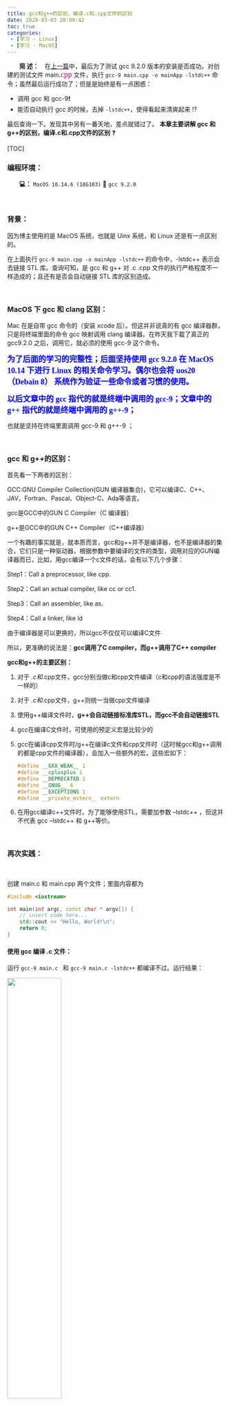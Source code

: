 ```yaml
---
title: gcc和g++的区别，编译.c和.cpp文件的区别
date: 2020-03-03 20:09:42
toc: true
categories: 
 - [学习 - Linux]
 - [学习 - MacOS]
---
```




　　**简  述：**　在[上一篇](https://blog.csdn.net/qq_33154343/article/details/104639656)中，最后为了测试 gcc 9.2.0 版本的安装是否成功。对创建的测试文件 main<font color=#D0087E size=4 face="幼圆">.cpp</font> 文件，执行 `gcc-9 main.cpp -o mainApp -lstdc++` 命令；虽然最后运行成功了；但是是始终是有一点困惑：

- 调用 gcc 和 gcc-9❗️
- 能否自动执行 gcc 的时候，去掉 `-lstdc++`，使得看起来清爽起来 ⁉️

最后查询一下。发现其中另有一番天地，差点就错过了。 **本章主要讲解 gcc 和 g++的区别，编译.c和.cpp文件的区别** ❓

<!-- more -->

[TOC]

### 编程环境：

　　**💻：**  `MacOS 10.14.6 (18G103)` 📎 `gcc 9.2.0`

<br>

### 背景：

因为博主使用的是 MacOS 系统，也就是 Uinx 系统，和 Linux 还是有一点区别的。

在上面执行 `gcc-9 main.cpp -o mainApp -lstdc++` 的命令中，-lstdc++ 表示会去链接 STL 库。查询可知，是 gcc 和 g++ 对 .c .cpp 文件的执行严格程度不一样造成的；且还有是否会自动链接 STL 库的区别造成。

<br>

### MacOS 下 gcc 和 clang 区别：

Mac 在是自带 gcc 命令的（安装 xcode 后）。但这并非说真的有 gcc 编译器群，只是将终端里面的命令 gcc 映射调用 clang 编译器。在昨天我下载了真正的 gcc9.2.0 之后，调用它，就必须的使用 gcc-9 这个命令。



<font color=#0000FF size=4 face="幼圆">**为了后面的学习的完整性；后面坚持使用 gcc 9.2.0 在 MacOS 10.14 下进行 Linux 的相关命令学习。偶尔也会将 uos20（Debain 8） 系统作为验证一些命令或者习惯的使用。**</font> 



<font color=#0000FF size=4 face="幼圆">**以后文章中的 gcc 指代的就是终端中调用的 gcc-9；文章中的 g++ 指代的就是终端中调用的 g++-9；**</font>



也就是坚持在终端里面调用 gcc-9 和 g++-9 ；

<br>

### gcc 和 g++的区别：

首先看一下两者的区别：

GCC:GNU Compiler Collection(GUN 编译器集合)，它可以编译C、C++、JAV、Fortran、Pascal、Object-C、Ada等语言。

gcc是GCC中的GUN C Compiler（C 编译器）

g++是GCC中的GUN C++ Compiler（C++编译器）

一个有趣的事实就是，就本质而言，gcc和g++并不是编译器，也不是编译器的集合，它们只是一种驱动器，根据参数中要编译的文件的类型，调用对应的GUN编译器而已，比如，用gcc编译一个c文件的话，会有以下几个步骤：

Step1：Call a preprocessor, like cpp.

Step2：Call an actual compiler, like cc or cc1.

Step3：Call an assembler, like as.

Step4：Call a linker, like ld

由于编译器是可以更换的，所以gcc不仅仅可以编译C文件

所以，更准确的说法是：**gcc调用了C compiler，而g++调用了C++ compiler**

**gcc和g++的主要区别：** 

1. 对于 *.c和*.cpp文件，gcc分别当做c和cpp文件编译（c和cpp的语法强度是不一样的）

2. 对于 *.c和*.cpp文件，g++则统一当做cpp文件编译

3. 使用g++编译文件时，**g++会自动链接标准库STL，而gcc不会自动链接STL**

4. gcc在编译C文件时，可使用的预定义宏是比较少的

5. gcc在编译cpp文件时/g++在编译c文件和cpp文件时（这时候gcc和g++调用的都是cpp文件的编译器），会加入一些额外的宏，这些宏如下：

   ```cpp
   #define __GXX_WEAK__ 1
   #define __cplusplus 1
   #define __DEPRECATED 1
   #define __GNUG__ 4
   #define __EXCEPTIONS 1
   #define __private_extern__ extern
   ```

6. 在用gcc编译c++文件时，为了能够使用STL，需要加参数 –lstdc++ ，但这并不代表 gcc –lstdc++ 和 g++等价。

<br>

### 再次实践：

<br>

创建 main.c 和 main.cpp 两个文件；里面内容都为

```cpp
#include <iostream>

int main(int argc, const char * argv[]) {
    // insert code here...
    std::cout << "Hello, World!\n";
    return 0;
}
```



#### 使用 gcc 编译 .c 文件：

运行 `gcc-9 main.c ` 和 `gcc-9 main.c -lstdc++` 都编译不过。运行结果：

  <img src="https://raw.githubusercontent.com/touwoyimuli/FigureBed/blog-imange/img02/mark_Snip20200303_204442.png" width="50%"/>

**结论：** 即使添加 -lstdc++ 依旧报错，因为 iostream 是属于 c++的内容，*.c 文件使用 gcc 会当做 C语言的严格程度和范围来编译。<font color=#FF0000  size=4 face="幼圆">**c语言** 应该用 stdio.h，**c++** 才用 iostream</font> 



#### 使用 gcc 编译 .cpp 文件：

运行 `gcc-9 main.cpp` 编译失败；运行 `gcc-9 main.cpp -lstdc++` 编译运行成功。运行结果如下：

  <img src="https://raw.githubusercontent.com/touwoyimuli/FigureBed/blog-imange/img02/mark_Snip20200303_205222.png" width="70%" />

**结论：**  gcc 都是 将 cpp 按照 c++ 的严格程度和范围来编译，但是不会自动链接 STL 库。



#### 使用 g++ 编译 .c 文件：

运行命令，运行结果：

  <img src="https://raw.githubusercontent.com/touwoyimuli/FigureBed/blog-imange/img02/mark_Snip20200303_210956.png" width="50%" />

**结论：** g++ 将 .c 按照 c++ 的严格程度和范围来编译，且会自动链接 STL 库。



#### 使用 g++ 编译 .cpp 文件「推荐」：

运行 `g++-9 main.cpp`，简直太清爽了。运行结果：

  <img src="https://raw.githubusercontent.com/touwoyimuli/FigureBed/blog-imange/img02/mark_Snip20200303_210444.png" width="50%" />

**结论:**  g++ 用来编译 .cpp 文件是最为清爽的和合适的。

<br>

### 总结：

gcc 和 g++ 都是根据 文件的后缀名称 .c .cpp；来判断是否以 C语言 还是 c++ 来编译文件。

且**g++会自动链接标准库STL，而gcc不会自动链接STL** 。



以后更推荐使用 g++。

<br>

### 源码下载：

[02_c_cpp](https://github.com/xmuli/linuxExample/tree/master/02_c_cpp)

<br>

**参考文章：**

[https://www.zhihu.com/question/20940822/answer/536826078](https://www.zhihu.com/question/20940822/answer/536826078) 



